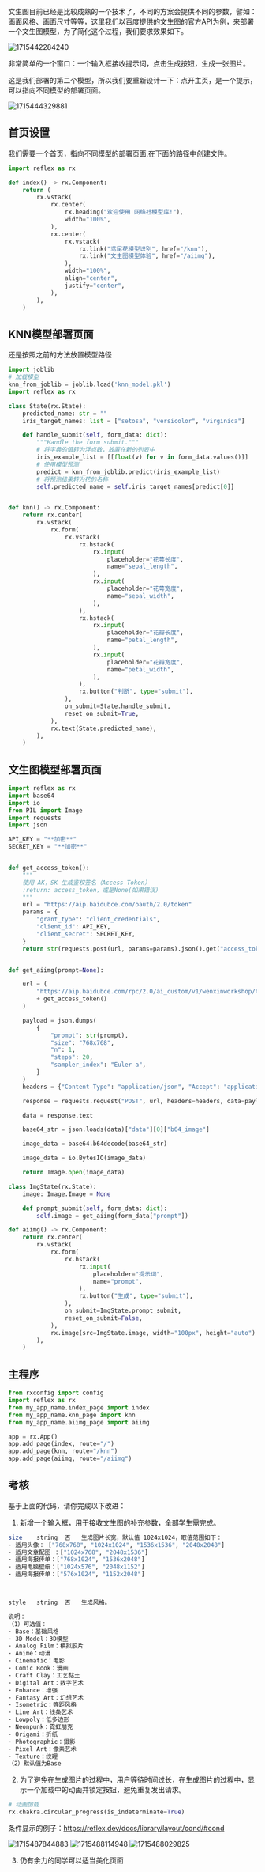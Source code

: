 
文生图目前已经是比较成熟的一个技术了，不同的方案会提供不同的参数，譬如：画面风格、画面尺寸等等，这里我们以百度提供的文生图的官方API为例，来部署一个文生图模型，为了简化这个过程，我们要求效果如下。

![1715442284240](image/文生图模型的部署/1715442284240.png)

非常简单的一个窗口：一个输入框接收提示词，点击生成按钮，生成一张图片。

这是我们部署的第二个模型，所以我们要重新设计一下：点开主页，是一个提示，可以指向不同模型的部署页面。

![1715444329881](image/文生图模型的部署/1715444329881.png)

## 首页设置

我们需要一个首页，指向不同模型的部署页面,在下面的路径中创建文件。

```python title="my_app_name\my_app_name\index_page.py"
import reflex as rx

def index() -> rx.Component:
    return (
        rx.vstack(
            rx.center(
                rx.heading("欢迎使用 网络社模型库!"),
                width="100%",
            ),
            rx.center(
                rx.vstack(
                    rx.link("鸢尾花模型识别", href="/knn"),
                    rx.link("文生图模型体验", href="/aiimg"),
                ),
                width="100%",
                align="center",
                justify="center",
            ),
        ),
    )

```

## KNN模型部署页面

还是按照之前的方法放置模型路径

```python title="my_app_name\my_app_name\knn_page.py"
import joblib
# 加载模型
knn_from_joblib = joblib.load('knn_model.pkl')
import reflex as rx

class State(rx.State):
    predicted_name: str = ""
    iris_target_names: list = ["setosa", "versicolor", "virginica"]

    def handle_submit(self, form_data: dict):
        """Handle the form submit."""
        # 将字典的值转为浮点数，放置在新的列表中
        iris_example_list = [[float(v) for v in form_data.values()]]
        # 使用模型预测
        predict = knn_from_joblib.predict(iris_example_list)
        # 将预测结果转为花的名称
        self.predicted_name = self.iris_target_names[predict[0]]


def knn() -> rx.Component:
    return rx.center(
        rx.vstack(
            rx.form(
                rx.vstack(
                    rx.hstack(
                        rx.input(
                            placeholder="花萼长度",
                            name="sepal_length",
                        ),
                        rx.input(
                            placeholder="花萼宽度",
                            name="sepal_width",
                        ),
                    ),
                    rx.hstack(
                        rx.input(
                            placeholder="花瓣长度",
                            name="petal_length",
                        ),
                        rx.input(
                            placeholder="花瓣宽度",
                            name="petal_width",
                        ),
                    ),
                    rx.button("判断", type="submit"),
                ),
                on_submit=State.handle_submit,
                reset_on_submit=True,
            ),
            rx.text(State.predicted_name),
        ),
    )
```

## 文生图模型部署页面

```python title="my_app_name\my_app_name\aiimg_page.py"
import reflex as rx
import base64
import io
from PIL import Image
import requests
import json

API_KEY = "**加密**"
SECRET_KEY = "**加密**"


def get_access_token():
    """
    使用 AK，SK 生成鉴权签名（Access Token）
    :return: access_token，或是None(如果错误)
    """
    url = "https://aip.baidubce.com/oauth/2.0/token"
    params = {
        "grant_type": "client_credentials",
        "client_id": API_KEY,
        "client_secret": SECRET_KEY,
    }
    return str(requests.post(url, params=params).json().get("access_token"))


def get_aiimg(prompt=None):

    url = (
        "https://aip.baidubce.com/rpc/2.0/ai_custom/v1/wenxinworkshop/text2image/sd_xl?access_token="
        + get_access_token()
    )

    payload = json.dumps(
        {
            "prompt": str(prompt),
            "size": "768x768",
            "n": 1,
            "steps": 20,
            "sampler_index": "Euler a",
        }
    )
    headers = {"Content-Type": "application/json", "Accept": "application/json"}

    response = requests.request("POST", url, headers=headers, data=payload)

    data = response.text

    base64_str = json.loads(data)["data"][0]["b64_image"]

    image_data = base64.b64decode(base64_str)

    image_data = io.BytesIO(image_data)

    return Image.open(image_data)

class ImgState(rx.State):
    image: Image.Image = None

    def prompt_submit(self, form_data: dict):
        self.image = get_aiimg(form_data["prompt"])

def aiimg() -> rx.Component:
    return rx.center(
        rx.vstack(
            rx.form(
                rx.hstack(
                    rx.input(
                        placeholder="提示词",
                        name="prompt",
                    ),
                    rx.button("生成", type="submit"),
                ),
                on_submit=ImgState.prompt_submit,
                reset_on_submit=False,
            ),
            rx.image(src=ImgState.image, width="100px", height="auto")
        ),
    )

```

## 主程序

```python title="my_app_name\my_app_name\my_app_name.py"
from rxconfig import config
import reflex as rx
from my_app_name.index_page import index
from my_app_name.knn_page import knn
from my_app_name.aiimg_page import aiimg

app = rx.App()
app.add_page(index, route="/")
app.add_page(knn, route="/knn")
app.add_page(aiimg, route="/aiimg")
```


## 考核

基于上面的代码，请你完成以下改进：

1. 新增一个输入框，用于接收文生图的补充参数，全部学生需完成。

```bash
size	string	否	生成图片长宽，默认值 1024x1024，取值范围如下：
· 适用头像： ["768x768", "1024x1024", "1536x1536", "2048x2048"]
· 适用文章配图 ：["1024x768", "2048x1536"]
· 适用海报传单：["768x1024", "1536x2048"]
· 适用电脑壁纸：["1024x576", "2048x1152"]
· 适用海报传单：["576x1024", "1152x2048"]



style	string	否	生成风格。

说明：
（1）可选值：
· Base：基础风格
· 3D Model：3D模型
· Analog Film：模拟胶片
· Anime：动漫
· Cinematic：电影
· Comic Book：漫画
· Craft Clay：工艺黏土
· Digital Art：数字艺术
· Enhance：增强
· Fantasy Art：幻想艺术
· Isometric：等距风格
· Line Art：线条艺术
· Lowpoly：低多边形
· Neonpunk：霓虹朋克
· Origami：折纸
· Photographic：摄影
· Pixel Art：像素艺术
· Texture：纹理
（2）默认值为Base
```

2. 为了避免在生成图片的过程中，用户等待时间过长，在生成图片的过程中，显示一个加载中的动画并锁定按钮，避免重复发出请求。

```python
# 动画加载
rx.chakra.circular_progress(is_indeterminate=True)
```
条件显示的例子：https://reflex.dev/docs/library/layout/cond/#cond

![1715487844883](image/文生图模型的部署/1715487844883.png)
![1715488114948](image/文生图模型的部署/1715488114948.png)
![1715488029825](image/文生图模型的部署/1715488029825.png)


3. 仍有余力的同学可以适当美化页面